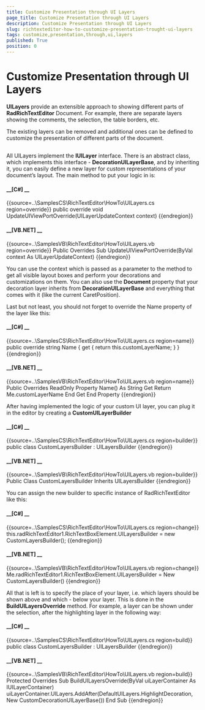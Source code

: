 ```yaml
---
title: Customize Presentation through UI Layers
page_title: Customize Presentation through UI Layers
description: Customize Presentation through UI Layers
slug: richtexteditor-how-to-customize-presentation-trought-ui-layers
tags: customize,presentation,through,ui,layers
published: True
position: 0
---
```


# Customize Presentation through UI Layers



__UILayers__ provide an extensible approach to showing different parts of __RadRichTextEditor__ Document.
        For example, there are separate layers showing the comments, the selection, the table borders, etc.
      

The existing layers can be removed and additional ones can be defined to customize the presentation of different parts of the document.
      

## 

All UILayers implement the __IUILayer__ interface. There is an abstract class, which implements this interface -
          __DecorationUILayerBase__, and by inheriting it, you can easily define a new layer for custom representations of your
          document’s layout. The main method to put your logic in is:
        

#### __[C#] __

{{source=..\SamplesCS\RichTextEditor\HowTo\UILayers.cs region=override}}
	        public override void UpdateUIViewPortOverride(UILayerUpdateContext context)
	{{endregion}}



#### __[VB.NET] __

{{source=..\SamplesVB\RichTextEditor\HowTo\UILayers.vb region=override}}
	    Public Overrides Sub UpdateUIViewPortOverride(ByVal context As UILayerUpdateContext)
	{{endregion}}



You can use the context which is passed as a parameter to the method to get all visible layout boxes and perform your decorations and customizations on them.
          You can also use the __Document__ property that your decoration layer inherits from __DecorationUILayerBase__
          and everything that comes with it (like the current CaretPosition).
        

Last but not least, you should not forget to override the Name property of the layer like this:

#### __[C#] __

{{source=..\SamplesCS\RichTextEditor\HowTo\UILayers.cs region=name}}
	        public override string Name
	        {
	            get
	            {
	                return this.customLayerName;
	            }
	        }
	{{endregion}}



#### __[VB.NET] __

{{source=..\SamplesVB\RichTextEditor\HowTo\UILayers.vb region=name}}
	    Public Overrides ReadOnly Property Name() As String
	        Get
	            Return Me.customLayerName
	        End Get
	    End Property
	{{endregion}}



After having implemented the logic of your custom UI layer, you can plug it in the editor by creating a __CustomUILayerBuilder__

#### __[C#] __

{{source=..\SamplesCS\RichTextEditor\HowTo\UILayers.cs region=builder}}
	    public class CustomLayersBuilder : UILayersBuilder
	{{endregion}}



#### __[VB.NET] __

{{source=..\SamplesVB\RichTextEditor\HowTo\UILayers.vb region=builder}}
	Public Class CustomLayersBuilder
	    Inherits UILayersBuilder
	{{endregion}}



You can assign the new builder to specific instance of RadRichTextEditor like this:
        

#### __[C#] __

{{source=..\SamplesCS\RichTextEditor\HowTo\UILayers.cs region=change}}
	            this.radRichTextEditor1.RichTextBoxElement.UILayersBuilder = new CustomLayersBuilder();
	{{endregion}}



#### __[VB.NET] __

{{source=..\SamplesVB\RichTextEditor\HowTo\UILayers.vb region=change}}
	        Me.radRichTextEditor1.RichTextBoxElement.UILayersBuilder = New CustomLayersBuilder()
	{{endregion}}



All that is left is to specify the place of your layer, i.e. which layers should be shown above and which - below your layer. This is done in the
          __BuildUILayersOverride__ method. For example, a layer can be shown under the selection, after the highlighting layer in the
          following way:
        

#### __[C#] __

{{source=..\SamplesCS\RichTextEditor\HowTo\UILayers.cs region=build}}
	    public class CustomLayersBuilder : UILayersBuilder
	{{endregion}}



#### __[VB.NET] __

{{source=..\SamplesVB\RichTextEditor\HowTo\UILayers.vb region=build}}
	    Protected Overrides Sub BuildUILayersOverride(ByVal uiLayerContainer As IUILayerContainer)
	        uiLayerContainer.UILayers.AddAfter(DefaultUILayers.HighlightDecoration, New CustomDecorationUILayerBase())
	    End Sub
	{{endregion}}


